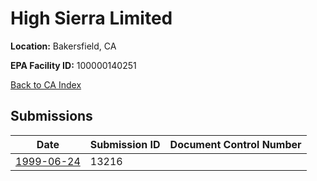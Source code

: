# High Sierra Limited

**Location:** Bakersfield, CA

**EPA Facility ID:** 100000140251

[Back to CA Index](../../index.md)

## Submissions

| Date | Submission ID | Document Control Number |
|------|--------------|-------------------------|
| [1999-06-24](submissions/13216.md) | 13216 |  |

